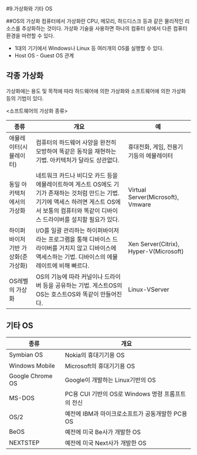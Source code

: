 #9.가상화와 기타 OS

##OS의 가상화
 컴퓨터에서 가상화란 CPU, 메모리, 하드디스크 등과 같은 물리적인 리소스를 추상화하는 것이다. 
 가상화 기술을 사용하면 하나의 컴퓨터 상에서 다른 컴퓨터 환경을 마련할 수 있다. 
 
 * 1대의 기기에서 Windows나 Linux 등 여러개의 OS를 실행할 수 있다. 
 * Host OS - Guest OS 관계

## 각종 가상화 
 가상화에는 용도 및 목적에 따라 하드웨어에 의한 가상화와 소프트웨어에 의한 가상화 등의 기법이 있다. 

 <소프트웨어의 가상화 종류>

 |종류            | 개요                        |  예            |
 |----------------|-----------------------------|----------------|
 |애뮬레이터(시뮬레이터)|컴퓨터의 하드웨어 사양을 완전히 모방하여 똑같은 동작을 재현하는 기법. 아키텍처가 달라도 상관없다. | 휴대전화, 게임, 전용기기등의 에뮬레이터 |
 |동일 아키텍처에서의 가상화  | 네트워크 카드나 비디오 카드 등을 에뮬레이트하여 게스트 OS에도 기기가 존재하는 것처럼 만드는 기법. 기기에 액세스 하려면 게스트 OS에서 보통의 컴퓨터와 똑같이 디바이스 드라이버를 설치할 필요가 있다. | Virtual Server(Microsoft), Vmware|
 |하이퍼바이저 기반 가상화(준가상화) | I/O를 일괄 관리하는 하이퍼바이저라는 프로그램을 통해 디바이스 드라이버를 거치지 않고 디바이스에 액세스하는 기법. 디바이스의 에뮬레이트에 비해 빠르다. | Xen Server(Citrix), Hyper-V(Microsoft) |
 |OS레벨의 가상화 | OS의 기능에 따라 커널이나 드라이버 등을 공유하는 기법. 게스트OS의 OS는 호스트OS와 똑같이 만들어진다. | Linux-VServer |


## 기타 OS

 |종류         | 개요          |
 |-------------|---------------|
 |Symbian OS   | Nokia의 휴대기기용 OS |
 |Windows  Mobile | Microsoft의 휴대기기용 OS |
 |Google Chrome OS | Google이 개발하는 Linux기반의 OS |
 |MS-DOS       | PC용 CUI 기반의 OS로 Windows 명령 프롬프트의 전신 |
 |OS/2         | 예전에 IBM과 마이크로소프트가 공동개발한 PC용OS |
 |BeOS         | 예전에 미국 Be사가 개발한 OS |
 |NEXTSTEP     | 예전에 미국 Next사가 개발한 OS |



